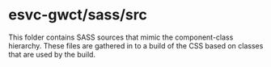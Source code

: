 # esvc-gwct/sass/src

This folder contains SASS sources that mimic the component-class hierarchy. These files
are gathered in to a build of the CSS based on classes that are used by the build.
